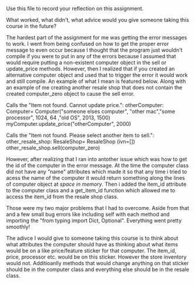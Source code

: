 Use this file to record your reflection on this assignment. 

What worked, what didn't, what advice would you give someone taking this course in the future?

The hardest part of the assignment for me was getting the error messages to work. I went from being confused on how to get the proper error message to even occur because I thought that the program just wouldn't compile if you were to put in any of the errors because I assumed that would require putting a non-existent computer object in the sell or update_price methods. However, then I realized that if you created an alternative computer object and used that to trigger the error it would work and still compile. An example of what I mean is featured below. Along with an example of me creating another resale shop that does not contain the created computer_zero object to cause the sell error. 

Calls the "Item not found. Cannot update price.": 
 otherComputer: Computer= Computer("someone elses computer", "other mac","some processor", 1024, 64 ,"old OS", 2013, 1500)
 myComputer.update_price("otherComputer", 2000)

Calls the "Item not found. Please select another item to sell.": 
other_resale_shop: ResaleShop= ResaleShop (ivn=[])
other_resale_shop.sell(computer_zero)

However, after realizing that I ran into antother issue which was how to get the id of the computer in the error message. At the time the computer class did not have any "name" attributes which made it so that any time i tried to acess the name of the computer it would return something along the lines of computer object at *space in memory*. Then i added the item_id attribute to the computer class and a get_item_id function which allowed me to access the item_id from the resale shop class. 

Those were my two major problems that I had to overcome. Aside from that and a few small bug errors like including self with each method and importing the "from typing import Dict, Optional". Everything went pretty smoothly! 

The adivce I would give to someone taking this course is to think about what attributes the computer should have as thinking about what items would be on a like price/feature sticker for that computer. The item_id, price, processor etc. would be on this sticker. However the store inventory would not. Additioanlly methods that would change anything on that sticker should be in the computer class and everything else should be in the resale class. 